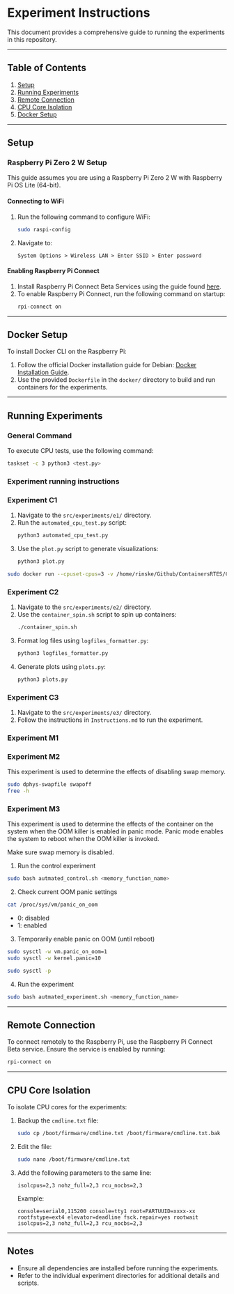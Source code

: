 # Experiment Instructions

This document provides a comprehensive guide to running the experiments in this repository.

---

## Table of Contents
1. [Setup](#setup)
2. [Running Experiments](#running-experiments)
3. [Remote Connection](#remote-connection)
4. [CPU Core Isolation](#cpu-core-isolation)
5. [Docker Setup](#docker-setup)

---

## Setup

### Raspberry Pi Zero 2 W Setup
This guide assumes you are using a Raspberry Pi Zero 2 W with Raspberry Pi OS Lite (64-bit).

#### Connecting to WiFi
1. Run the following command to configure WiFi:
   ```bash
   sudo raspi-config
   ```
2. Navigate to:
   ```
   System Options > Wireless LAN > Enter SSID > Enter password
   ```

#### Enabling Raspberry Pi Connect
1. Install Raspberry Pi Connect Beta Services using the guide found [here](https://www.raspberrypi.com/documentation/services/connect.html).
2. To enable Raspberry Pi Connect, run the following command on startup:
   ```bash
   rpi-connect on
   ```
---

## Docker Setup

To install Docker CLI on the Raspberry Pi:
1. Follow the official Docker installation guide for Debian: [Docker Installation Guide](https://docs.docker.com/engine/install/debian/).
2. Use the provided `Dockerfile` in the `docker/` directory to build and run containers for the experiments.

---

## Running Experiments

### General Command
To execute CPU tests, use the following command:
```bash
taskset -c 3 python3 <test.py>
```

### Experiment running instructions



### Experiment C1
1. Navigate to the `src/experiments/e1/` directory.
2. Run the `automated_cpu_test.py` script:
   ```bash
   python3 automated_cpu_test.py
   ```
3. Use the `plot.py` script to generate visualizations:
   ```bash
   python3 plot.py
   ```

```bash
sudo docker run --cpuset-cpus=3 -v /home/rinske/Github/ContainersRTES/CPU_tests/E1/log_files:/app/logs e1:1.0
```


### Experiment C2
1. Navigate to the `src/experiments/e2/` directory.
2. Use the `container_spin.sh` script to spin up containers:
   ```bash
   ./container_spin.sh
   ```
3. Format log files using `logfiles_formatter.py`:
   ```bash
   python3 logfiles_formatter.py
   ```
4. Generate plots using `plots.py`:
   ```bash
   python3 plots.py
   ```

### Experiment C3
1. Navigate to the `src/experiments/e3/` directory.
2. Follow the instructions in `Instructions.md` to run the experiment.

### Experiment M1




### Experiment M2
This experiment is used to determine the effects of disabling swap memory.

```bash
sudo dphys-swapfile swapoff
free -h
```



### Experiment M3

This experiment is used to determine the effects of the container on the system when the OOM killer is enabled in panic mode. Panic mode enables the system to reboot when the OOM killer is invoked. 

Make sure swap memory is disabled.

1. Run the control experiment
```bash
sudo bash autmated_control.sh <memory_function_name>
``` 
2. Check current OOM panic settings
```bash 
cat /proc/sys/vm/panic_on_oom
```
- 0: disabled
- 1: enabled

3. Temporarily enable panic on OOM (until reboot)
```bash
sudo sysctl -w vm.panic_on_oom=1
sudo sysctl -w kernel.panic=10
```
```bash
sudo sysctl -p 
```
4. Run the experiment
```bash
sudo bash autmated_experiment.sh <memory_function_name>
``` 

---

## Remote Connection

To connect remotely to the Raspberry Pi, use the Raspberry Pi Connect Beta service. Ensure the service is enabled by running:
```bash
rpi-connect on
```

---

## CPU Core Isolation

To isolate CPU cores for the experiments:
1. Backup the `cmdline.txt` file:
   ```bash
   sudo cp /boot/firmware/cmdline.txt /boot/firmware/cmdline.txt.bak
   ```
2. Edit the file:
   ```bash
   sudo nano /boot/firmware/cmdline.txt
   ```
3. Add the following parameters to the same line:
   ```
   isolcpus=2,3 nohz_full=2,3 rcu_nocbs=2,3
   ```
   Example:
   ```
   console=serial0,115200 console=tty1 root=PARTUUID=xxxx-xx rootfstype=ext4 elevator=deadline fsck.repair=yes rootwait isolcpus=2,3 nohz_full=2,3 rcu_nocbs=2,3
   ```

---



## Notes
- Ensure all dependencies are installed before running the experiments.
- Refer to the individual experiment directories for additional details and scripts.
